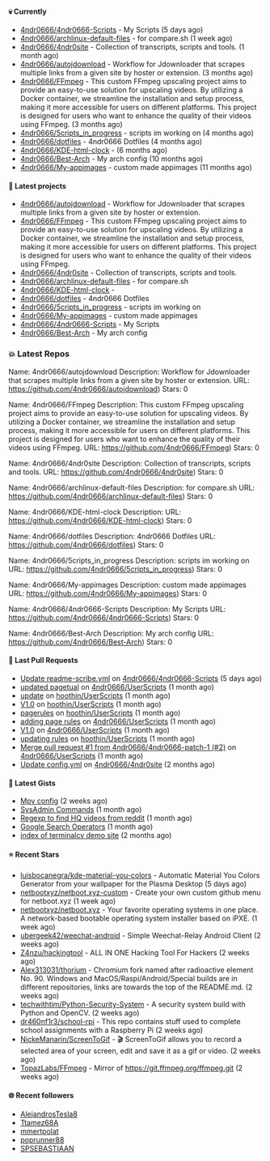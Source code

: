 #### :skull: Currently

- [4ndr0666/4ndr0666-Scripts](https://github.com/4ndr0666/4ndr0666-Scripts) - My Scripts (5 days ago)
- [4ndr0666/archlinux-default-files](https://github.com/4ndr0666/archlinux-default-files) - for compare.sh (1 week ago)
- [4ndr0666/4ndr0site](https://github.com/4ndr0666/4ndr0site) - Collection of transcripts, scripts and tools. (1 month ago)
- [4ndr0666/autojdownload](https://github.com/4ndr0666/autojdownload) - Workflow for Jdownloader that scrapes multiple links from a given site by hoster or extension. (3 months ago)
- [4ndr0666/FFmpeg](https://github.com/4ndr0666/FFmpeg) - This custom FFmpeg upscaling project aims to provide an easy-to-use solution for upscaling videos. By utilizing a Docker container, we streamline the installation and setup process, making it more accessible for users on different platforms. This project is designed for users who want to enhance the quality of their videos using FFmpeg. (3 months ago)
- [4ndr0666/5cripts_in_progress](https://github.com/4ndr0666/5cripts_in_progress) - scripts im working on (4 months ago)
- [4ndr0666/dotfiles](https://github.com/4ndr0666/dotfiles) - 4ndr0666 Dotfiles (4 months ago)
- [4ndr0666/KDE-html-clock](https://github.com/4ndr0666/KDE-html-clock) -  (6 months ago)
- [4ndr0666/Best-Arch](https://github.com/4ndr0666/Best-Arch) - My arch config (10 months ago)
- [4ndr0666/My-appimages](https://github.com/4ndr0666/My-appimages) - custom made appimages (11 months ago)

#### :dizzy: Latest projects

- [4ndr0666/autojdownload](https://github.com/4ndr0666/autojdownload) - Workflow for Jdownloader that scrapes multiple links from a given site by hoster or extension.
- [4ndr0666/FFmpeg](https://github.com/4ndr0666/FFmpeg) - This custom FFmpeg upscaling project aims to provide an easy-to-use solution for upscaling videos. By utilizing a Docker container, we streamline the installation and setup process, making it more accessible for users on different platforms. This project is designed for users who want to enhance the quality of their videos using FFmpeg.
- [4ndr0666/4ndr0site](https://github.com/4ndr0666/4ndr0site) - Collection of transcripts, scripts and tools.
- [4ndr0666/archlinux-default-files](https://github.com/4ndr0666/archlinux-default-files) - for compare.sh
- [4ndr0666/KDE-html-clock](https://github.com/4ndr0666/KDE-html-clock) - 
- [4ndr0666/dotfiles](https://github.com/4ndr0666/dotfiles) - 4ndr0666 Dotfiles
- [4ndr0666/5cripts_in_progress](https://github.com/4ndr0666/5cripts_in_progress) - scripts im working on
- [4ndr0666/My-appimages](https://github.com/4ndr0666/My-appimages) - custom made appimages
- [4ndr0666/4ndr0666-Scripts](https://github.com/4ndr0666/4ndr0666-Scripts) - My Scripts
- [4ndr0666/Best-Arch](https://github.com/4ndr0666/Best-Arch) - My arch config

### :boom:  Latest Repos

Name: 4ndr0666/autojdownload
Description: Workflow for Jdownloader that scrapes multiple links from a given site by hoster or extension.
URL: https://github.com/4ndr0666/autojdownload)
Stars: 0

Name: 4ndr0666/FFmpeg
Description: This custom FFmpeg upscaling project aims to provide an easy-to-use solution for upscaling videos. By utilizing a Docker container, we streamline the installation and setup process, making it more accessible for users on different platforms. This project is designed for users who want to enhance the quality of their videos using FFmpeg.
URL: https://github.com/4ndr0666/FFmpeg)
Stars: 0

Name: 4ndr0666/4ndr0site
Description: Collection of transcripts, scripts and tools.
URL: https://github.com/4ndr0666/4ndr0site)
Stars: 0

Name: 4ndr0666/archlinux-default-files
Description: for compare.sh
URL: https://github.com/4ndr0666/archlinux-default-files)
Stars: 0

Name: 4ndr0666/KDE-html-clock
Description: 
URL: https://github.com/4ndr0666/KDE-html-clock)
Stars: 0

Name: 4ndr0666/dotfiles
Description: 4ndr0666 Dotfiles
URL: https://github.com/4ndr0666/dotfiles)
Stars: 0

Name: 4ndr0666/5cripts_in_progress
Description: scripts im working on
URL: https://github.com/4ndr0666/5cripts_in_progress)
Stars: 0

Name: 4ndr0666/My-appimages
Description: custom made appimages
URL: https://github.com/4ndr0666/My-appimages)
Stars: 0

Name: 4ndr0666/4ndr0666-Scripts
Description: My Scripts
URL: https://github.com/4ndr0666/4ndr0666-Scripts)
Stars: 0

Name: 4ndr0666/Best-Arch
Description: My arch config
URL: https://github.com/4ndr0666/Best-Arch)
Stars: 0


#### 🔨 Last Pull Requests

- [Update readme-scribe.yml](https://github.com/4ndr0666/4ndr0666-Scripts/pull/14) on [4ndr0666/4ndr0666-Scripts](https://github.com/4ndr0666/4ndr0666-Scripts) (5 days ago)
- [updated pagetual](https://github.com/4ndr0666/UserScripts/pull/8) on [4ndr0666/UserScripts](https://github.com/4ndr0666/UserScripts) (1 month ago)
- [update](https://github.com/hoothin/UserScripts/pull/395) on [hoothin/UserScripts](https://github.com/hoothin/UserScripts) (1 month ago)
- [V1.0](https://github.com/hoothin/UserScripts/pull/394) on [hoothin/UserScripts](https://github.com/hoothin/UserScripts) (1 month ago)
- [pagerules](https://github.com/hoothin/UserScripts/pull/393) on [hoothin/UserScripts](https://github.com/hoothin/UserScripts) (1 month ago)
- [adding page rules](https://github.com/4ndr0666/UserScripts/pull/7) on [4ndr0666/UserScripts](https://github.com/4ndr0666/UserScripts) (1 month ago)
- [V1.0](https://github.com/4ndr0666/UserScripts/pull/6) on [4ndr0666/UserScripts](https://github.com/4ndr0666/UserScripts) (1 month ago)
- [updating rules](https://github.com/hoothin/UserScripts/pull/392) on [hoothin/UserScripts](https://github.com/hoothin/UserScripts) (1 month ago)
- [Merge pull request #1 from 4ndr0666/4ndr0666-patch-1 (#2)](https://github.com/4ndr0666/UserScripts/pull/5) on [4ndr0666/UserScripts](https://github.com/4ndr0666/UserScripts) (1 month ago)
- [Update config.yml](https://github.com/4ndr0666/4ndr0site/pull/33) on [4ndr0666/4ndr0site](https://github.com/4ndr0666/4ndr0site) (2 months ago)

#### 📓 Latest Gists

- [Mpv config](https://gist.github.com/3b374e66eeb82b8d049b9fb70c5f2b16) (2 weeks ago)
- [SysAdmin Commands](https://gist.github.com/cc2c3e025404fd8c30ffa4bbdf21b26f) (1 month ago)
- [Regexp to find HQ videos from reddit](https://gist.github.com/17861fde61b7e817543c68b552f1658c) (1 month ago)
- [Google Search Operators](https://gist.github.com/2eef7f425e61110e8f1eb2232a918fb9) (1 month ago)
- [index of terminalcv demo site](https://gist.github.com/d40bd312e19a7dd7ea6bc879552aeaf0) (2 months ago)

#### ⭐ Recent Stars

- [luisbocanegra/kde-material-you-colors](https://github.com/luisbocanegra/kde-material-you-colors) - Automatic Material You Colors Generator from your wallpaper for the Plasma Desktop (5 days ago)
- [netbootxyz/netboot.xyz-custom](https://github.com/netbootxyz/netboot.xyz-custom) - Create your own custom github menu for netboot.xyz (1 week ago)
- [netbootxyz/netboot.xyz](https://github.com/netbootxyz/netboot.xyz) - Your favorite operating systems in one place.  A network-based bootable operating system installer based on iPXE. (1 week ago)
- [ubergeek42/weechat-android](https://github.com/ubergeek42/weechat-android) - Simple Weechat-Relay Android Client (2 weeks ago)
- [Z4nzu/hackingtool](https://github.com/Z4nzu/hackingtool) - ALL IN ONE Hacking Tool For Hackers (2 weeks ago)
- [Alex313031/thorium](https://github.com/Alex313031/thorium) - Chromium fork named after radioactive element No. 90. Windows and MacOS/Raspi/Android/Special builds are in different repositories, links are towards the top of the README.md. (2 weeks ago)
- [techwithtim/Python-Security-System](https://github.com/techwithtim/Python-Security-System) - A security system build with Python and OpenCV. (2 weeks ago)
- [dr460nf1r3/school-rpi](https://github.com/dr460nf1r3/school-rpi) - This repo contains stuff used to complete school assignments with a Raspberry Pi (2 weeks ago)
- [NickeManarin/ScreenToGif](https://github.com/NickeManarin/ScreenToGif) - 🎬 ScreenToGif allows you to record a selected area of your screen, edit and save it as a gif or video. (2 weeks ago)
- [TopazLabs/FFmpeg](https://github.com/TopazLabs/FFmpeg) - Mirror of https://git.ffmpeg.org/ffmpeg.git (2 weeks ago)

#### :globe_with_meridians: Recent followers

- [AlejandrosTesla8](https://github.com/AlejandrosTesla8)
- [Ttamez68A](https://github.com/Ttamez68A)
- [mmertpolat](https://github.com/mmertpolat)
- [poprunner88](https://github.com/poprunner88)
- [SPSEBASTIAAN](https://github.com/SPSEBASTIAAN)


